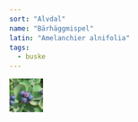 ```yaml
---
sort: "Alvdal"
name: "Bärhäggmispel"
latin: "Amelanchier alnifolia"
tags:
  - buske
---
```


<img src="/img/amelanchier-alnifolia.jpg" width="60" data-srcset="1x, 1.5x, 2x" alt="Amelanchier alnifolia" data-attribution="https://commons.wikimedia.org/wiki/File:Amelanchier_alnifolia.jpg">
